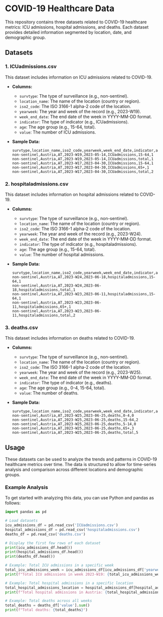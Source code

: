 # COVID-19 Healthcare Data

This repository contains three datasets related to COVID-19 healthcare metrics: ICU admissions, hospital admissions, and deaths. Each dataset provides detailed information segmented by location, date, and demographic group.

## Datasets

### 1. ICUadmissions.csv

This dataset includes information on ICU admissions related to COVID-19.

- **Columns:**
  - `survtype`: The type of surveillance (e.g., non-sentinel).
  - `location_name`: The name of the location (country or region).
  - `iso2_code`: The ISO 3166-1 alpha-2 code of the location.
  - `yearweek`: The year and week of the record (e.g., 2023-W19).
  - `week_end_date`: The end date of the week in YYYY-MM-DD format.
  - `indicator`: The type of indicator (e.g., ICUadmissions).
  - `age`: The age group (e.g., 15-64, total).
  - `value`: The number of ICU admissions.

- **Sample Data:**
  ```csv
  survtype,location_name,iso2_code,yearweek,week_end_date,indicator,age,value
  non-sentinel,Austria,AT,2023-W19,2023-05-14,ICUadmissions,15-64,1
  non-sentinel,Austria,AT,2023-W19,2023-05-14,ICUadmissions,total,1
  non-sentinel,Austria,AT,2023-W17,2023-04-30,ICUadmissions,15-64,1
  non-sentinel,Austria,AT,2023-W17,2023-04-30,ICUadmissions,65+,1
  non-sentinel,Austria,AT,2023-W17,2023-04-30,ICUadmissions,total,2
  ```

### 2. hospitaladmissions.csv

This dataset includes information on hospital admissions related to COVID-19.

- **Columns:**
  - `survtype`: The type of surveillance (e.g., non-sentinel).
  - `location_name`: The name of the location (country or region).
  - `iso2_code`: The ISO 3166-1 alpha-2 code of the location.
  - `yearweek`: The year and week of the record (e.g., 2023-W24).
  - `week_end_date`: The end date of the week in YYYY-MM-DD format.
  - `indicator`: The type of indicator (e.g., hospitaladmissions).
  - `age`: The age group (e.g., 15-64, total).
  - `value`: The number of hospital admissions.

- **Sample Data:**
  ```csv
  survtype,location_name,iso2_code,yearweek,week_end_date,indicator,age,value
  non-sentinel,Austria,AT,2023-W24,2023-06-18,hospitaladmissions,15-64,1
  non-sentinel,Austria,AT,2023-W24,2023-06-18,hospitaladmissions,total,1
  non-sentinel,Austria,AT,2023-W23,2023-06-11,hospitaladmissions,15-64,1
  non-sentinel,Austria,AT,2023-W23,2023-06-11,hospitaladmissions,65+,1
  non-sentinel,Austria,AT,2023-W23,2023-06-11,hospitaladmissions,total,2
  ```

### 3. deaths.csv

This dataset includes information on deaths related to COVID-19.

- **Columns:**
  - `survtype`: The type of surveillance (e.g., non-sentinel).
  - `location_name`: The name of the location (country or region).
  - `iso2_code`: The ISO 3166-1 alpha-2 code of the location.
  - `yearweek`: The year and week of the record (e.g., 2023-W25).
  - `week_end_date`: The end date of the week in YYYY-MM-DD format.
  - `indicator`: The type of indicator (e.g., deaths).
  - `age`: The age group (e.g., 0-4, 15-64, total).
  - `value`: The number of deaths.

- **Sample Data:**
  ```csv
  survtype,location_name,iso2_code,yearweek,week_end_date,indicator,age,value
  non-sentinel,Austria,AT,2023-W25,2023-06-25,deaths,0-4,0
  non-sentinel,Austria,AT,2023-W25,2023-06-25,deaths,15-64,2
  non-sentinel,Austria,AT,2023-W25,2023-06-25,deaths,5-14,0
  non-sentinel,Austria,AT,2023-W25,2023-06-25,deaths,65+,3
  non-sentinel,Austria,AT,2023-W25,2023-06-25,deaths,total,5
  ```

## Usage

These datasets can be used to analyze the trends and patterns in COVID-19 healthcare metrics over time. The data is structured to allow for time-series analysis and comparison across different locations and demographic groups.

### Example Analysis

To get started with analyzing this data, you can use Python and pandas as follows:

```python
import pandas as pd

# Load datasets
icu_admissions_df = pd.read_csv('ICUadmissions.csv')
hospital_admissions_df = pd.read_csv('hospitaladmissions.csv')
deaths_df = pd.read_csv('deaths.csv')

# Display the first few rows of each dataset
print(icu_admissions_df.head())
print(hospital_admissions_df.head())
print(deaths_df.head())

# Example: Total ICU admissions in a specific week
total_icu_admissions_week = icu_admissions_df[icu_admissions_df['yearweek'] == '2023-W19']['value'].sum()
print(f"Total ICU admissions in week 2023-W19: {total_icu_admissions_week}")

# Example: Total hospital admissions in a specific location
total_hospital_admissions_location = hospital_admissions_df[hospital_admissions_df['location_name'] == 'Austria']['value'].sum()
print(f"Total hospital admissions in Austria: {total_hospital_admissions_location}")

# Example: Total deaths across all weeks
total_deaths = deaths_df['value'].sum()
print(f"Total deaths: {total_deaths}")
```

